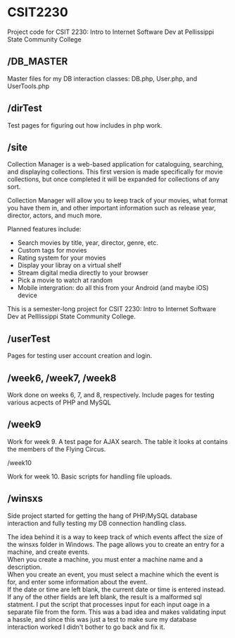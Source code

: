 CSIT2230
========

Project code for CSIT 2230: Intro to Internet Software Dev at Pellissippi State Community College

/DB_MASTER
---------

Master files for my DB interaction classes: DB.php, User.php, and UserTools.php

/dirTest
-------

Test pages for figuring out how includes in php work.

/site
----

Collection Manager is a web-based application for cataloguing, searching, and displaying collections. This first version is made specifically for movie collections, but once completed it will be expanded for collections of any sort.

Collection Manager will allow you to keep track of your movies, what format you have them in, and other important information such as release year, director, actors, and much more.

Planned features include:

*   Search movies by title, year, director, genre, etc.
*   Custom tags for movies
*   Rating system for your movies
*   Display your libray on a virtual shelf
*   Stream digital media directly to your browser
*   Pick a movie to watch at random
*   Mobile intergration: do all this from your Android (and maybe iOS) device

This is a semester-long project for CSIT 2230: Intro to Internet Software Dev at Pelllissippi State Community College.

/userTest
---------

Pages for testing user account creation and login.

/week6, /week7, /week8
----------------------

Work done on weeks 6, 7, and 8, respectively.
Include pages for testing various acpects of PHP and MySQL

/week9
------

Work for week 9.
A test page for AJAX search.
The table it looks at contains the members of the Flying Circus.

/week10

Work for week 10.
Basic scripts for handling file uploads.

/winsxs
-------

Side project started for getting the hang of PHP/MySQL database interaction and fully testing my DB connection handling class.

The idea behind it is a way to keep track of which events affect the size of the winsxs folder in Windows.
The page allows you to create an entry for a machine, and create events.  
When you create a machine, you must enter a machine name and a description.  
When you create an event, you must select a machine which the event is for, and enter some information about the event.  
If the date or time are left blank, the current date or time is entered instead.  
If any of the other fields are left blank, the result is a malformed sql statment.
I put the script that processes input for each input oage in a separate file from the form.  This was a bad idea and makes validating input a hassle, and since this was just a test to make sure my database interaction worked I didn't bother to go back and fix it.

